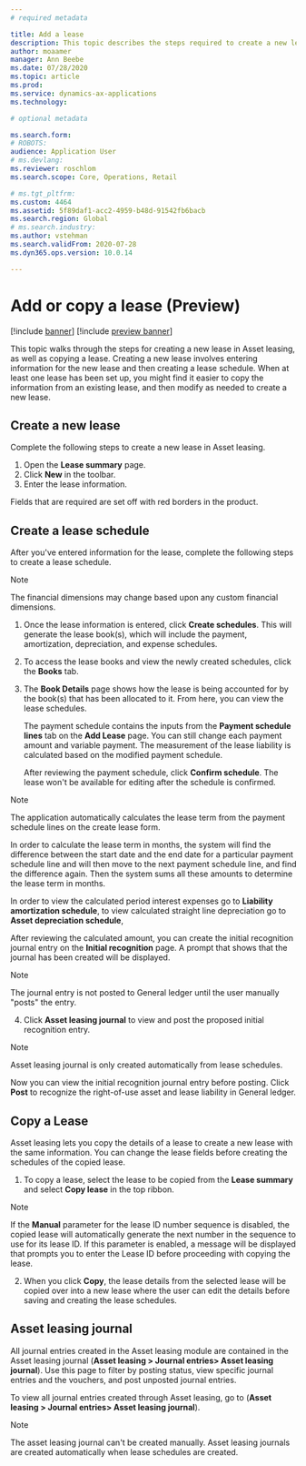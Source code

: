 ```yaml
---
# required metadata

title: Add a lease
description: This topic describes the steps required to create a new lease by entering information for it in Asset leasing, or by copying information from an existing lease.
author: moaamer
manager: Ann Beebe
ms.date: 07/28/2020
ms.topic: article
ms.prod: 
ms.service: dynamics-ax-applications
ms.technology: 

# optional metadata

ms.search.form: 
# ROBOTS: 
audience: Application User
# ms.devlang: 
ms.reviewer: roschlom
ms.search.scope: Core, Operations, Retail

# ms.tgt_pltfrm: 
ms.custom: 4464
ms.assetid: 5f89daf1-acc2-4959-b48d-91542fb6bacb
ms.search.region: Global
# ms.search.industry: 
ms.author: vstehman
ms.search.validFrom: 2020-07-28
ms.dyn365.ops.version: 10.0.14

---
```


# Add or copy a lease (Preview)

[!include [banner](../includes/banner.md)]
[!include [preview banner](../includes/preview-banner.md)]

This topic walks through the steps for creating a new lease in Asset leasing, as well as copying a lease. Creating a new lease involves entering information for the new lease and then creating a lease schedule. When at least one lease has been set up, you might find it easier to copy the information from an existing lease, and then modify as needed to create a new lease. 

## Create a new lease

Complete the following steps to create a new lease in Asset leasing.

1.	Open the **Lease summary** page.
2.	Click **New** in the toolbar.
3.	Enter the lease information.

Fields that are required are set off with red borders in the product. 

## Create a lease schedule

After you've entered information for the lease, complete the following steps to create a lease schedule. 

> [!Note]
> The financial dimensions may change based upon any custom financial dimensions.

1. Once the lease information is entered, click **Create schedules**. This will generate the lease book(s), which will include the payment, amortization, depreciation, and expense schedules.
2. To access the lease books and view the newly created schedules, click the **Books** tab.
3. The **Book Details** page shows how the lease is being accounted for by the book(s) that has been allocated to it. From here, you can view the lease schedules.

   The payment schedule contains the inputs from the **Payment schedule lines** tab on the **Add Lease** page. You can still change each payment amount and variable payment. The measurement of the lease liability is calculated based on the modified payment schedule.

   After reviewing the payment schedule, click **Confirm schedule**. The lease won't be available for editing after the schedule is confirmed. 

> [!Note]
> The application automatically calculates the lease term from the payment schedule lines on the create lease form.

In order to calculate the lease term in months, the system will find the difference between the start date and the end date for a particular payment schedule line and will then move to the next payment schedule line, and find the difference again. Then the system sums all these amounts to determine the lease term in months.


In order to view the calculated period interest expenses go to **Liability amortization schedule**, to view calculated straight line depreciation go to **Asset depreciation schedule**, 

After reviewing the calculated amount, you can create the initial recognition journal entry on the **Initial recognition** page. A prompt that shows that the journal has been created will be displayed.

> [!Note]
> The journal entry is not posted to General ledger until the user manually "posts" the entry.

4.	Click **Asset leasing journal** to view and post the proposed initial recognition entry.

> [!Note]
> Asset leasing journal is only created automatically from lease schedules.

Now you can view the initial recognition journal entry before posting.	Click **Post** to recognize the right-of-use asset and lease liability in General ledger.

## Copy a Lease

Asset leasing lets you copy the details of a lease to create a new lease with the same information. You can change the lease fields before creating the schedules of the copied lease.

1. To copy a lease, select the lease to be copied from the **Lease summary** and select **Copy lease** in the top ribbon.

 > [!Note]
 > If the **Manual** parameter for the lease ID number sequence is disabled, the copied lease will automatically generate the next number in the sequence to use for its lease ID. If this parameter is enabled, a message will be displayed that prompts you to enter the Lease ID before proceeding with copying the lease.
 
2. When you click **Copy**, the lease details from the selected lease will be copied over into a new lease where the user can edit the details before saving and creating the lease schedules.

## Asset leasing journal

All journal entries created in the Asset leasing module are contained in the Asset leasing journal (**Asset leasing > Journal entries> Asset leasing journal**). Use this page to filter by posting status, view specific journal entries and the vouchers, and post unposted journal entries.

To view all journal entries created through Asset leasing, go to (**Asset leasing > Journal entries> Asset leasing journal**).

> [!Note] 
> The asset leasing journal can't be created manually. Asset leasing journals are created automatically when lease schedules are created.
